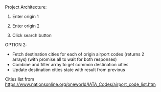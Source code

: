 Project Architecture:

1) Enter origin 1
2) Enter origin 2

3) Click search button
<!-- OPTION 1:
- Origin 1 and Origin 2 (airport iata codes) inputs get saved in origin airport state
- Upon update of origin state, useEffect fetches destination cities for each of the origin airports -->
OPTION 2:
- Fetch destination cities for each of origin airport codes (returns 2 arrays) (with promise.all to wait for both responses)
- Combine and filter array to get common destination cities
- Update destination cities state with result from previous


Cities list from https://www.nationsonline.org/oneworld/IATA_Codes/airport_code_list.htm
